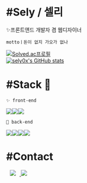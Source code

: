 # #Sely / 셀리
✨프론트앤드 개발자 겸 웹디자이너

` mottoㅣ돈이 없지 가오가 없나 `

[![Solved.ac프로필](http://mazassumnida.wtf/api/v2/generate_badge?boj=selysely)](https://solved.ac/selysely)  
[![sely0x's GitHub stats](https://github-readme-stats.vercel.app/api?username=sely0x&include_all_commits=true&show_icons=true&theme=swift)](https://github.com/sely0x/github-readme-stats)

# #Stack 🔨
`✨ front-end`

<img src="https://img.shields.io/badge/Html5-EE4318?style=flat-square&logo=html5&logoColor=white" /><img src="https://img.shields.io/badge/Css3-69a5dc?style=flat-square&logo=css3&logoColor=white" /><img src="https://img.shields.io/badge/Javascript-FFED29?style=flat-square&logo=javascript&logoColor=white" />

`🧩 back-end`

<img src="https://img.shields.io/badge/Rust-FF6F60?style=flat-square&logo=rust&logoColor=white" /><img src="https://img.shields.io/badge/C-A8B9CC?style=flat-square&logo=c&logoColor=white" /><img src="https://img.shields.io/badge/C++-00599C?style=flat-square&logo=cplusplus&logoColor=white" /><img src="https://img.shields.io/badge/python-7289DA?style=flat-square&logo=python&logoColor=white" />

# #Contact
<a href="https://instagram.com/sely0.x">
    <img 
        src="http://img.shields.io/badge/-Instagram-black?style=flat&logo=Instagram&link=https://instagram.com/sely0.x/"
        style="height : auto; margin-left : 10px; margin-right : 10px;"/>
</a>
<img src="https://img.shields.io/badge/Discord-2008.11.27-7289DA?style=flat-square&logo=discord&logoColor=white" />
